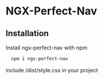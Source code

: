 
# NGX-Perfect-Nav

## Installation

Install ngx-perfect-nav with npm

```bash
  npm i ngx-perfect-nav
```

include /dist/style.css in your project
